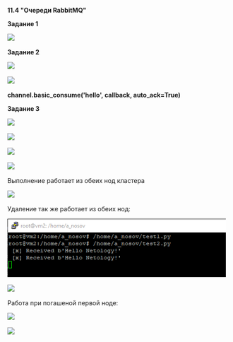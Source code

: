﻿**11.4 "Очереди RabbitMQ"**

**Задание 1**

![](Aspose.Words.a1f6e917-8f4a-4fa9-ad31-0096ced66b30.001.png)

**Задание 2**

![](Aspose.Words.a1f6e917-8f4a-4fa9-ad31-0096ced66b30.002.png)

![](Aspose.Words.a1f6e917-8f4a-4fa9-ad31-0096ced66b30.003.png)

**channel.basic\_consume('hello', callback, auto\_ack=True)**

**Задание 3**

![](Aspose.Words.a1f6e917-8f4a-4fa9-ad31-0096ced66b30.004.png)

![](Aspose.Words.a1f6e917-8f4a-4fa9-ad31-0096ced66b30.005.png)

![](Aspose.Words.a1f6e917-8f4a-4fa9-ad31-0096ced66b30.006.png)


![](Aspose.Words.a1f6e917-8f4a-4fa9-ad31-0096ced66b30.007.png)

Выполнение работает из обеих нод кластера

![](Aspose.Words.a1f6e917-8f4a-4fa9-ad31-0096ced66b30.008.png)

Удаление так же работает из обеих нод:

![](Aspose.Words.a1f6e917-8f4a-4fa9-ad31-0096ced66b30.009.png)

![](Aspose.Words.a1f6e917-8f4a-4fa9-ad31-0096ced66b30.010.png)

Работа при погашеной первой ноде:

![](Aspose.Words.a1f6e917-8f4a-4fa9-ad31-0096ced66b30.011.png)

![](Aspose.Words.a1f6e917-8f4a-4fa9-ad31-0096ced66b30.012.png)





